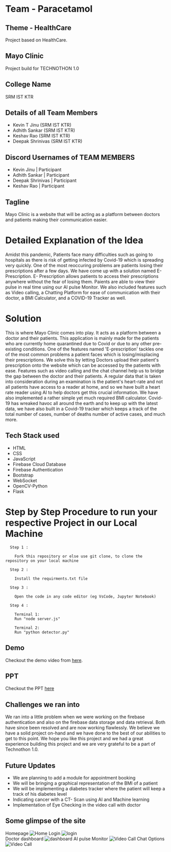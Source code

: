# Team - Paracetamol

## Theme - HealthCare
Project based on HealthCare.

## Mayo Clinic
Project build for TECHNOTHON 1.0

## College Name
SRM IST KTR

## Details of all Team Members
- Kevin T Jinu (SRM IST KTR)
- Adhith Sankar (SRM IST KTR)
- Keshav Rao (SRM IST KTR)
- Deepak Shrinivas (SRM IST KTR)

## Discord Usernames of TEAM MEMBERS
- Kevin Jinu | Participant
- Adhith Sankar | Participant
- Deepak Shrinivas | Participant
- Keshav Rao | Participant

## Tagline
Mayo Clinic is a website that will be acting as a platform between doctors and patients making their communication easier.

# Detailed Explanation of the Idea
Amidst this pandemic, Patients face many difficulties such as going to hospitals as there is risk of getting infected by Covid-19 which is spreading very quickly. One of the most reoccuring problems are patients losing their prescriptions after a few days. We have come up with a solution named E- Prescription. 
E- Prescription allows patients to access their prescriptions anywhere without the fear of losing them. Paients are able to view their pulse in real time using our AI pulse Monitor. We also included features such as Video calling, a Chatting Platform for ease of communication with their doctor, a BMI Calculator, and a COVID-19 Tracker as well.

# Solution
This is where Mayo Clinic comes into play. It acts as a platform between a doctor and their patients. This application is mainly made for the patients who are currently home quarantined due to Covid or due to any other pre-existing conditions. One of the features named 'E-prescription' tackles one of the most common problems a patient faces which is losing/misplacing their prescriptions. We solve this by letting Doctors upload their patient's prescription onto the website which can be accessed by the patients with ease. Features such as video calling and the chat channel help us to bridge the gap between the doctor and their patients. A regular data that is taken into consideration during an examination is the patient's heart-rate and not all patients have access to a reader at home, and so we have built a heart rate reader using AI to help doctors get this crucial information. We have also implemented a rather simple yet much required BMI calculator. Covid-19 has wreaked havoc all around the earth and to keep up with the latest data, we have also built in a Covid-19 tracker which keeps a track of the total number of cases, number of deaths number of active cases, and much more.

## Tech Stack used

- HTML
- CSS
- JavaScript
- Firebase Cloud Database
- Firebase Authentication
- Bootstrap
- WebSocket
- OpenCV-Python
- Flask

# Step by Step Procedure to run your respective Project in our Local Machine

      Step 1 :

        Fork this repository or else use git clone, to clone the repository on your local machine

      Step 2 :

        Install the requirments.txt file

      Step 3 :

        Open the code in any code editor (eg VsCode, Jupyter Notebook)

      Step 4 :

        Terminal 1:
        Run "node server.js"

        Terminal 2:
        Run "python detector.py"

## Demo

Checkout the demo video from [here](https://youtu.be/kMC4UcKwrlU).

## PPT

Checkout the PPT [here](https://drive.google.com/file/d/1_gtecq73eBg-j7EYOndyVS28Q4nAWrjK/view?usp=sharing)

## Challenges we ran into

We ran into a little problem when we were working on the firebase authentication and also on the firebase data storage and data retrieval. Both have since been resolved and are now working flawlessly. We believe we have a solid project on-hand and we have done to the best of our abilities to get to this point. We hope you like this project and we had a great experience building this project and we are very grateful to be a part of Technothon 1.0.

## Future Updates

- We are planning to add a module for appointment booking
- We will be bringing a graphical representation of the BMI of a patient
- We will be implementing a diabetes tracker where the patient will keep a track of his diabetes level
- Indicating cancer with a CT- Scan using AI and Machine learning
- Implementation of Eye Checking in the video call with doctor

## Some glimpse of the site

Homepage
![Home](gitImg/About.png)
Login
![login](gitImg/login.png)
<br>
Doctor dashboard
![dashboard](gitImg/dashboard.png)
AI pulse Monitor
![Video Call](gitImg/AI.png)
Chat Options
![Video Call](gitImg/videocall.png)
